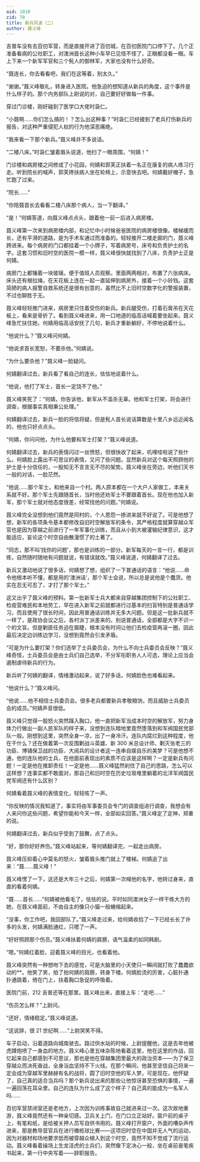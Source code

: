 ```yaml
---
aid: 1010
zid: 70
title: 新兵风波（二）
author: 聂义峰
---
```


吉普车没有去百仞军营，而是直接开进了百仞城，在百仞医院门口停下了。几个正准备看病的公社职工，对澳洲首长这种小车早已见怪不怪了，正眼都没看一眼。车上下来一个新军军官和三个髡人的御林军，大家也没有什么好奇。

“聂连长，你去看看吧，我们在这等着，别太久。”

“谢谢。”聂义峰敬礼，转身进入医院。他急迫的想知道从新兵的角度，这个事件是什么样子的。那个内务部队上尉说的对，自己要好好做每一件事。

穿过门诊楼，刚好碰到了医学口大佬时袅仁。

“小聂啊……你们怎么搞的！？怎么出这种事？”时袅仁已经接到了老兵打伤新兵的报告，对这种严重侵犯人权的行为他深恶痛绝。

“我来看一下那个新兵。”聂义峰并不多说话。

“二楼八床。”时袅仁皱着眉头说道，他扫了一眼周围，“何婧！”

门诊楼和病房楼之间修成了小花园，何婧和郭芙正扶着一名正在康复的病人练习行走。听到院长的喊声，郭芙搀扶病人坐在轮椅上，示意快去吧。何婧戴好帽子，急忙跑了过来。

“院长……”

“你陪聂首长去看看二楼八床那个病人，当一下翻译。”

“是！”何婧答道，向聂义峰点点头，跟着他一前一后进入病房楼。

聂义峰第一次来到病房楼内部，和记忆中小时候爸爸医院的病房楼很像。楼梯缓而长，还有平滑的道路，是为手术车通过而准备的。轻轻推开二楼走廊的门，聂义峰跨进来。每个病房的门口都挂着一个小牌子，写着病房号，床号和负责护士的名字。这套习惯和旧时空的医院一模一样，聂义峰很快就找到了八床，负责护士正是何婧。

病房门上都镶着一块玻璃，便于值班人员观察。里面两两相对，布置了六张病床。床头还有根拉绳，在天花板上连在一起一直延伸到病房外，接着一个小铃铛。这套简陋的病人报警自救系统还是很有创意的，虽然比不上旧时空数字化的警报装置，不过也聊胜于无。

聂义峰轻轻推门进来，病房里只住着受伤的新兵。新兵腿受伤，打着石膏吊在天花板上，看来是骨折了。看到聂义峰进来，用一口地道的临高话喊着要坐起来。聂义峰急忙扶住她，何婧用临高话安抚了几句，新兵才重新躺好，不停地说着什么。

“他说什么？”聂义峰问何婧。

“他说求首长宽恕，不要杀他。”何婧说。

“为什么要杀他？”聂义峰一脸疑问。

何婧翻译过去，新兵看了看自己的连长，怯怯地说着什么。

“他说，他打了军士，首长一定饶不了他。”

聂义峰笑死了：“何婧，你告诉他，新军从不滥杀无辜。他和军士打架，将会进行调查，根据事实真相秉公处理。”

何婧翻译过去，新兵一脸的将信将疑，但是髡人首长说话算数是十里八乡远近闻名的，他也只好点点头。

“何婧，你问问他，为什么他要和军士打架？”聂义峰说道。

何婧翻译过去，新兵的表情闪过一丝愤怒，但很快收了起来，叽哩哇啦说了些什么。何婧脸上露出不可思议的表情，又问了些问题。显然新兵对这个每天照顾他的护士是十分信任的，一股知无不言言无不尽的架势。聂义峰坐在旁边，听他们天书一般的对话，一脸茫然。

“他说……那个军士，和他来自一个村。两人原本都在一个大户人家做工，本来关系就不好。那个军士先跟随首长，当时他还劝军士不要跟着首长。现在他也加入新军，那个军士就对他态度很差，经常找他的问题。”何婧说。

聂义峰完全没想到他们竟然是同村的，个人恩怨一掺进来就不好说了。可是他想了想，新军的各项条令基本都修改自旧时空解放军的条令，其严格程度就算穿越众军官也是因为穿越之前进行了一年军事化训练，而且从小到大被灌输纪律意识，这才能适应，妄论这个时空自由散漫惯了的土著了。

“同志，那不叫‘找你的问题’，那也是训练的一部分。新军每天的一言一行，都是训练，自然随时随地有问题就说，有错误就改。”聂义峰说道，何婧翻译了过去。

新兵又激动地说了很多话，何婧想了想，组织了一下普通话的语言：“他说……命令他根本听不懂，都是用的‘澳洲话’，那个军士会说，所以总是说他是个蠢货。他实在忍无可忍了，才打了那个军士。”

这又出乎了聂义峰的预料。第一批新军士兵大都来自穿越集团控制下的公社职工、检疫营难民和本地劳工，早在进入新军之前就都进行过基本的扫盲特别是普通话学习，而且使用了很长时间，因此用普通话训练并无多大问题。但是这一批新兵就不一样了，是政协会议之后，各村派丁派差来的。别说普通话，全部都是大字不识一个的文盲。但是剿匪任务迫在眉睫，根本没有时间让他们去检疫营再滚一圈，因此最后决定边训练边学习，没想到竟然会引发矛盾。

“可是为什么要打架？你们选举了士兵委员会，为什么不向士兵委员会反映？”聂义峰奇怪，士兵委员会是由士兵们自己选举，不分军衔职务人人可选，理论上应当会遏制虐待新兵的行为。

新兵听了何婧的翻译，情绪激动起来，说了好多话，何婧脸色也难看起来。

“他说什么？”聂义峰问。

“他说……他不相信士兵委员会。很多老兵都要新兵孝敬粮饷，而且威胁士兵委员会的成员。”何婧声音很低。

聂义峰只觉得一股怒火突然蹿入胸口，他一直把新军当成本时空的解放军，努力身体力行做出一副人民军队的样子来，没想到连队暗地里竟然堕落到和军阀国民党部队一般。刚想到这里，突然全身一凉，出了一身冷汗。连队内腐烂到这种程度，他在干什么？还在做着第一次反围剿战斗英雄、新 300 米总设计师、剿灭张老三的功臣、博铺保卫战的功臣、大阅兵的设计者这一连串自娱自乐的美梦？可是他想不通，他的连队他的士兵，在他面前表现出的素质不应该是这样啊？一定是新兵有问题！一定是他在推卸责任！一定是他……聂义峰猛然刹住了自己的思路，怎么可以这样想？连事实都不敢面对，那自己和旧时空在历史垃圾堆里躺着的北洋军阀国民党军阀还有什么区别？

何婧看着聂义峰的表情变化，轻轻咳了一声。

“你反映的情况我知道了，事实将由军事委员会专门的调查组进行调查，我想会有人来问你这些问题，希望你能和今天一样，全部如实回答。”聂义峰定了定神，郑重的说。

何婧翻译过去，新兵似乎受到了鼓舞，点了点头。

“好，那你好好养伤。”聂义峰站起来，等何婧翻译完，一起走出病房。

聂义峰压抑着心中莫名的怒火，皱着眉头推门就上了楼梯。何婧追了出来：“聂……聂义峰！”

聂义峰愣了一下，这还是大年三十之后，何婧第一次喊他的名字，他转过身来，直直的看着何婧。

“聂……首长……”何婧被他看毛了，怯怯的说。平时如同澳洲女子一样干练大方的她，在聂义峰面前，不由自主的像只小猫一般蜷缩起来。

“没事，你工作吧，我回部队了。”聂义峰走过来，给何婧收拾了一下已经长长了许多的头发，何婧满脸通红，只嗯了一声。

“好好照顾那个伤员。”聂义峰扶着何婧的肩膀，语气温柔的如同韩剧。

“嗯。”何婧红着脸，迎着聂义峰的目光，也看着他。

聂义峰突然有一种想吻下去的感觉，可是大脑里的小天使只一瞬间就打败了蠢蠢欲动的\*\*。他笑了笑，拍了拍何婧的肩膀，转身下楼。何婧脸烫的厉害，心脏扑通扑通跳着，倚在门上，扶着胸口急促的呼吸着。

医院门前，212 吉普还等在那里。聂义峰出来，直接上车：“走吧……”

“伤员怎么样？”上尉问。

“还好，情绪稳定。”聂义峰说道。

“这说辞，很 21 世纪啊……”上尉哭笑不得。

车子启动，沿着道路向城南驶去。路过供水站的时候，上尉提醒他，这是去年他被虎蹲炮喷了一身血的地方。聂义峰心里五味杂陈地看着这里，他在这里的作战，回忆起来自己都感到不可思议，那也是他在穿越集团里最大的政治资本——为了保卫穿越众而决死奋战，全身浴血坚持不下火线。在那个瞬间，他甚至坚信自己将来一定会成为穿越军里赫赫有名的战将，圆了旧时空他的军人梦。可是现在，他怀疑了，自己真的适合当兵吗？那个新兵说出来的那些让他惊讶甚至恐惧的事情，一遍一遍回荡在耳朵里。自己的连队为什么成了这个样子？自己真的能成为一名军人吗……

百仞军营禁闭室还是老地方，上次因为训练事故自己就进来过一次。这次故地重游，聂义峰竟然还有一种亲切感。卫兵关上门，在门口立正站好。窗户前的桌子上，有笔和纸，是给被关押人员写自供书用的。聂义峰打开窗户，外面的嘈杂声传进来，那是教导营官兵在进行橄榄球比赛——这项旧时空在中国并无人气的运动，因为对器材和场地要求低而被穿越众植入到这个时空，竟然不知不觉成了流行运动。聂义峰看着操场上生龙活虎的士兵们，突然像下定决心一般，坐在桌前奋笔疾书起来，第一行中央写着——辞职报告。
